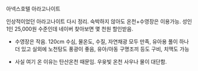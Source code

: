 아넥스호텔 아라고나이트

인상적이었던 아라고나이트 다시 정리. 숙박하지 않아도 온천+수영장은 이용가능. 성인 1인 25,000원 수준인데 네이버 찾아보면 몇 천원 할인받음.

- 수영장은 작음. 120cm 수심, 물온도, 수질, 자연채광 모두 만족, 유아용 풀이 하나 더 있고 실외에 노천탕도 풍광이 좋음, 유아/아동 구명조끼 등도 구비, 치맥도 가능

- 사실 여기 온 이유는 탄산온천 때문임. 우윳빛 온천 사우나 물이 대단함.